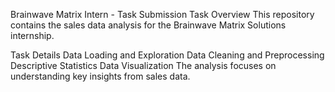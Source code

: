 Brainwave Matrix Intern - Task Submission
Task Overview
This repository contains the sales data analysis for the Brainwave Matrix Solutions internship.

Task Details
Data Loading and Exploration
Data Cleaning and Preprocessing
Descriptive Statistics
Data Visualization
The analysis focuses on understanding key insights from sales data.
